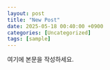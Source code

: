 ```yaml
---
layout: post
title: "New Post"
date: 2025-05-18 00:40:00 +0900
categories: [Uncategorized]
tags: [sample]
---
```


여기에 본문을 작성하세요.
